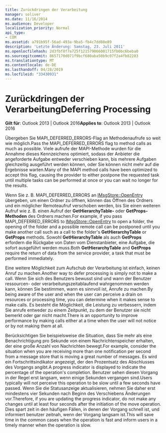 ```yaml
---
title: Zurückdringen der Verarbeitung
manager: soliver
ms.date: 11/16/2014
ms.audience: Developer
localization_priority: Normal
api_type:
- COM
ms.assetid: a791b95f-56ad-493a-9ba5-fb4c7dd80e89
description: 'Letzte Änderung: Samstag, 23. Juli 2011'
ms.openlocfilehash: 2d3fbf8f7a725f121579066001715fb0bc6beba0
ms.sourcegitcommit: 8657170d071f9bcf680aba50b9c07f2a4fb82283
ms.translationtype: MT
ms.contentlocale: de-DE
ms.lasthandoff: 04/28/2019
ms.locfileid: "33430931"
---
```

# <a name="deferring-processing"></a><span data-ttu-id="ad56e-103">Zurückdringen der Verarbeitung</span><span class="sxs-lookup"><span data-stu-id="ad56e-103">Deferring Processing</span></span>

  
  
<span data-ttu-id="ad56e-104">**Gilt für**: Outlook 2013 | Outlook 2016</span><span class="sxs-lookup"><span data-stu-id="ad56e-104">**Applies to**: Outlook 2013 | Outlook 2016</span></span> 
  
<span data-ttu-id="ad56e-105">Übergeben Sie MAPI_DEFERRED_ERRORS-Flag an Methodenaufrufe so weit wie möglich.</span><span class="sxs-lookup"><span data-stu-id="ad56e-105">Pass the MAPI_DEFERRED_ERRORS flag to method calls as much as possible.</span></span> <span data-ttu-id="ad56e-106">Viele aufrufe der MAPI-Methode wurden für die Annahme dieses Kennzeichens optimiert, sodass der Anbieter die angeforderte Aufgabe entweder verschieben kann, bis mehrere Aufgaben gleichzeitig ausgeführt werden können, oder Sie können nicht mehr auf die Ergebnisse warten.</span><span class="sxs-lookup"><span data-stu-id="ad56e-106">Many of the MAPI method calls have been optimized to accept this flag, causing the provider to either postpone the requested task until multiple tasks can be performed at once or you can wait no longer for the results.</span></span>
  
<span data-ttu-id="ad56e-107">Wenn Sie z. B. MAPI_DEFERRED_ERRORS an [IMsgStore::OpenEntry](imsgstore-openentry.md) übergeben, um einen Ordner zu öffnen, können das Öffnen des Ordners und ein möglicher Remoteaufruf verschoben werden, bis Sie einen weiteren Aufruf wie z. B. einen Aufruf der **GetHierarchyTable-** oder **GetProps-Methoden** des Ordners machen.</span><span class="sxs-lookup"><span data-stu-id="ad56e-107">For example, if you pass MAPI_DEFERRED_ERRORS to [IMsgStore::OpenEntry](imsgstore-openentry.md) to open a folder, the opening of the folder and a possible remote call can be postponed until you make another call such as a call to the folder's **GetHierarchyTable** or **GetProps** methods.</span></span> <span data-ttu-id="ad56e-108">Sowohl **GetHierarchyTable** als auch **GetProps** erfordern die Rückgabe von Daten vom Dienstanbieter, eine Aufgabe, die sofort ausgeführt werden muss.</span><span class="sxs-lookup"><span data-stu-id="ad56e-108">Both **GetHierarchyTable** and **GetProps** require the return of data from the service provider, a task that must be performed immediately.</span></span> 
  
<span data-ttu-id="ad56e-109">Eine weitere Möglichkeit zum Aufschub der Verarbeitung ist einfach, keinen Anruf zu machen.</span><span class="sxs-lookup"><span data-stu-id="ad56e-109">Another way to defer processing is simply not to make a call.</span></span> <span data-ttu-id="ad56e-110">Wenn Sie sich des Benutzers bewusst sind und wann der Benutzer ressourcen- oder verarbeitungszeitablaufend wahrgenommen werden kann, können Sie bestimmen, wann es sinnvoll ist, Anrufe zu machen.</span><span class="sxs-lookup"><span data-stu-id="ad56e-110">By being aware of the user and when the user can perceive a drain on resources or processing time, you can determine when it makes sense to make calls.</span></span> <span data-ttu-id="ad56e-111">Es besteht die Möglichkeit, die Leistung zu verbessern, indem Sie anrufe entweder zu einem Zeitpunkt, zu dem der Benutzer sie nicht bemerkt oder gar nicht macht.</span><span class="sxs-lookup"><span data-stu-id="ad56e-111">There is an opportunity to improve performance by making calls either at a time when the user will not notice or by not making them at all.</span></span>
  
<span data-ttu-id="ad56e-112">Berücksichtigen Sie beispielsweise die Situation, dass Sie mehr als eine Benachrichtigung pro Sekunde von einem Nachrichtenspeicher erhalten, der eine große Anzahl von Nachrichten bewegt.</span><span class="sxs-lookup"><span data-stu-id="ad56e-112">For example, consider the situation when you are receiving more than one notification per second from a message store that is moving a great number of messages.</span></span> <span data-ttu-id="ad56e-113">Es wird ein Fortschrittsindikator angezeigt, der den Prozentsatz des Abschlusses des Vorgangs angibt.</span><span class="sxs-lookup"><span data-stu-id="ad56e-113">A progress indicator is displayed to indicate the percentage of the operation's completion.</span></span> <span data-ttu-id="ad56e-114">Benutzer sehen diesen Vorgang in der Regel erst langsam, wenn einige Sekunden vergangen sind.</span><span class="sxs-lookup"><span data-stu-id="ad56e-114">Users typically will not perceive this operation to be slow until a few seconds have passed.</span></span> <span data-ttu-id="ad56e-115">Wenn Sie die Statusanzeige aktualisieren, nehmen Sie daher erst mindestens vier Sekunden nach Beginn des Verschiebens Änderungen vor.</span><span class="sxs-lookup"><span data-stu-id="ad56e-115">Therefore, if you are updating the progress indicator, do not make any changes until at least four seconds after the initiation of the move operation.</span></span> <span data-ttu-id="ad56e-116">Dies spart zeit in den häufigen Fällen, in denen der Vorgang schnell ist, und informiert benutzer zeitnah, wenn der Vorgang langsam ist.</span><span class="sxs-lookup"><span data-stu-id="ad56e-116">This will save time in the common cases when the operation is fast and inform users in a timely manner when the operation is slow.</span></span>
  

